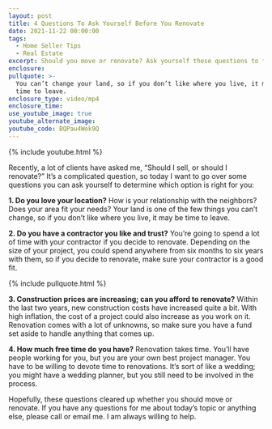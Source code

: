 ```yaml
---
layout: post
title: 4 Questions To Ask Yourself Before You Renovate
date: 2021-11-22 00:00:00
tags:
  - Home Seller Tips
  - Real Estate
excerpt: Should you move or renovate? Ask yourself these questions to find out.
enclosure:
pullquote: >-
  You can’t change your land, so if you don’t like where you live, it may be
  time to leave.
enclosure_type: video/mp4
enclosure_time:
use_youtube_image: true
youtube_alternate_image:
youtube_code: BQPau4Wok9Q
---
```

{% include youtube.html %}

Recently, a lot of clients have asked me, “Should I sell, or should I renovate?” It’s a complicated question, so today I want to go over some questions you can ask yourself to determine which option is right for you:&nbsp;

**1\. Do you love your location?** How is your relationship with the neighbors? Does your area fit your needs? Your land is one of the few things you can’t change, so if you don’t like where you live, it may be time to leave.&nbsp;

**2\. Do you have a contractor you like and trust?** You’re going to spend a lot of time with your contractor if you decide to renovate. Depending on the size of your project, you could spend anywhere from six months to six years with them, so if you decide to renovate, make sure your contractor is a good fit.&nbsp;

{% include pullquote.html %}

**3\. Construction prices are increasing; can you afford to renovate?** Within the last two years, new construction costs have increased quite a bit. With high inflation, the cost of a project could also increase as you work on it. Renovation comes with a lot of unknowns, so make sure you have a fund set aside to handle anything that comes up.&nbsp;

**4\. How much free time do you have?** Renovation takes time. You’ll have people working for you, but you are your own best project manager. You have to be willing to devote time to renovations. It’s sort of like a wedding; you might have a wedding planner, but you still need to be involved in the process.&nbsp;

Hopefully, these questions cleared up whether you should move or renovate. If you have any questions for me about today’s topic or anything else, please call or email me. I am always willing to help.
